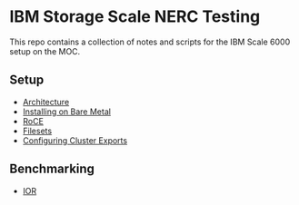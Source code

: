 # IBM Storage Scale NERC Testing

This repo contains a collection of notes and scripts for the IBM Scale 6000 setup on
the MOC.

## Setup
- [Architecture](docs/architecture.md)
- [Installing on Bare Metal](docs/installing-on-baremetal.md)
- [RoCE](docs/roce.md)
- [Filesets](docs/filesets.md)
- [Configuring Cluster Exports](docs/configuring-cluster-exports.md)

## Benchmarking
- [IOR](docs/benchmarking-file.md)
